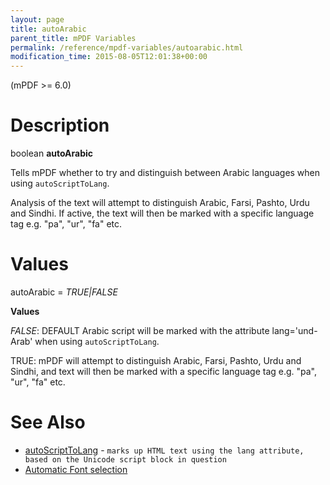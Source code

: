 ```yaml
---
layout: page
title: autoArabic
parent_title: mPDF Variables
permalink: /reference/mpdf-variables/autoarabic.html
modification_time: 2015-08-05T12:01:38+00:00
---
```


(mPDF &gt;= 6.0)

# Description

boolean <b>autoArabic</b>

Tells mPDF whether to try and distinguish between Arabic languages when using <code>autoScriptToLang</code>.

Analysis of the text will attempt to distinguish Arabic, Farsi, Pashto, Urdu and Sindhi. If active, the text will then be marked with a specific language tag e.g. "pa", "ur", "fa" etc.

# Values

<span class="parameter">autoArabic</span> = <i><span class="smallblock">TRUE|FALSE</span></i><span class="smallblock"> 

</span>

<b>Values</b>

<i><span class="smallblock">FALSE</span></i>: <span class="smallblock">DEFAULT</span> Arabic script will be marked with the attribute lang='und-Arab' when using <code>autoScriptToLang</code>. 

<span class="smallblock">TRUE: </span>mPDF will attempt to distinguish Arabic, Farsi, Pashto, Urdu and Sindhi, and text will then be marked with a specific language tag e.g. "pa", "ur", "fa" etc.

# See Also

<ul>
<li class="manual_boxlist"><a href="{{ "/reference/mpdf-variables/autoscripttolang.html" | prepend: site.baseurl }}">autoScriptToLang</a> - <code><span class="code">marks up HTML text using the lang attribute, based on the Unicode script block in question</code></span></li>
<li class="manual_boxlist"><a href="{{ "/fonts-languages/automatic-font-selection.html" | prepend: site.baseurl }}">Automatic Font selection</a> </li>
</ul>
